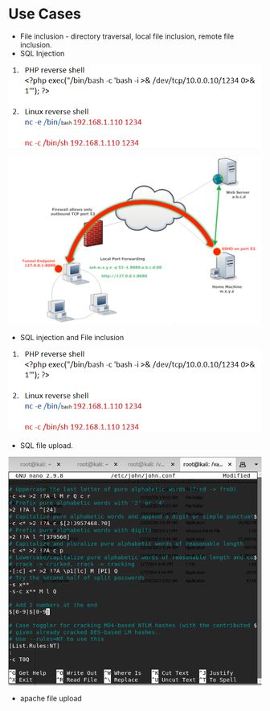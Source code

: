 # Use Cases

* File inclusion - directory traversal, local file inclusion, remote file inclusion.
* SQL Injection

![sql injection example 1](../.gitbook/assets/image%20%284%29.png)

![sql injection example 2](../.gitbook/assets/image%20%2816%29.png)

* SQL injection and File inclusion

![sql injection + file inclusion](../.gitbook/assets/image%20%2815%29.png)

* SQL file upload.

![sql file upload](../.gitbook/assets/image%20%281%29.png)

* apache file upload 



